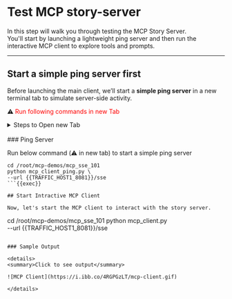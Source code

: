
# Test MCP story-server 

In this step will walk you through testing the MCP Story Server.  
You'll start by launching a lightweight ping server and then run the interactive MCP client to explore tools and prompts.

---

## Start a simple ping server first

Before launching the main client, we’ll start a **simple ping server** in a new terminal tab to simulate server-side activity.

⚠️ <span style="color:red">Run following commands in new Tab</span>

<details>
<summary>Steps to Open new Tab</summary>

![New Tab](https://i.ibb.co/b59kdLmy/new-tab.gif)

</details>

<br>
### Ping Server

Run below command (⚠️ in new tab) to start a simple ping server

```
cd /root/mcp-demos/mcp_sse_101
python mcp_client_ping.py \
--url {{TRAFFIC_HOST1_8081}}/sse
```{{exec}}

## Start Intractive MCP Client 

Now, let's start the MCP client to interact with the story server.

```
cd /root/mcp-demos/mcp_sse_101
python mcp_client.py \
--url {{TRAFFIC_HOST1_8081}}/sse
```{{exec}}

### Sample Output

<details>
<summary>Click to see output</summary>

![MCP Client](https://i.ibb.co/4RGPGzLT/mcp-client.gif)

</details>